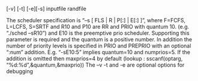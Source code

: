 <program> [-v] [-t] [-e][-s<schedspec>] inputfile randfile

The scheduler specification is “–s [ FLS | R<num> | P<num>[:<maxprio>] | E<num>[:<maxprios>] ]”, 
where F=FCFS, L=LCFS, S=SRTF and R10 and P10 are RR and PRIO with quantum 10. (e.g. “./sched –sR10”) and E10 is the preemptive prio scheduler. 
Supporting this parameter is required and the quantum is a positive number. 
In addition the number of priority levels is specified in PRIO and PREPRIO with an optional “:num” addition. E.g. “-sE10:5” implies quantum=10 and numprios=5. 
If the addition is omitted then maxprios=4 by default (lookup : sscanf(optarg, “%d:%d”,&quantum,&maxprio))
The –v -t and -e are optional options for debugging